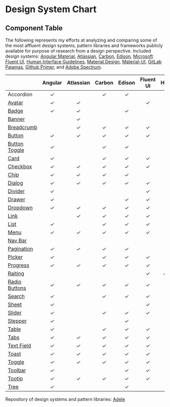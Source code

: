 # Design System Chart

## Component Table

The following represents my efforts at analyzing and comparing some of the most affluent design systems, pattern libraries and frameworks publicly available for purpose of research from a design perspective. Included design systems: [Angular Material](https://material.angular.io/), [Atlassian](https://atlassian.design/), [Carbon](https://www.carbondesignsystem.com/), [Edison](https://edisondesignsystem.com/), [Microsoft Fluent UI](https://developer.microsoft.com/en-us/fluentui#/), [Human Interface Guidelines](https://developer.apple.com/design/human-interface-guidelines/), [Material Design](https://material.io/), [Material-UI](https://material-ui.com/), [GitLab Pajamas](https://design.gitlab.com/), [Github Primer](https://primer.style/css/), and [Adobe Spectrum](https://spectrum.adobe.com/).

|  | Angular | Atlassian | Carbon |  Edison | Fluent UI | HIG | Material | Material-UI | Pajamas | Primer | Specrum |
| :--- | :---: | :---: | :---: | :---: | :---: | :---: | :---: | :---: | :---: | :---: | :---: |
| Accordion | ✓ |  | ✓ | ✓ |  |  |  | ✓ | ✓ |  |  |
| [Avatar]() | ✓ | ✓ |  |  | ✓ |  |  | ✓ | ✓ | ✓ | ✓ |
| [Badge]() | ✓ | ✓ |  | ✓ |  |  |  | ✓ | ✓ |  |  |
| [Banner]() |  | ✓ |  |  |  |  | ✓ | ✓ | ✓ |  |  |
| [Breadcrumb]() |  | ✓ | ✓ | ✓ | ✓ |  |  | ✓ | ✓ | ✓ | ✓ |
| [Button]() | ✓ | ✓ | ✓ | ✓ | ✓ |  | ✓ | ✓ | ✓ | ✓ | ✓ |
| [Button Toggle]() | ✓ |  | ✓ | ✓ |  |  | ✓ | ✓ | ✓ | ✓ |  |
| [Card]() | ✓ |  | ✓ | ✓ | ✓ |  | ✓ | ✓ | ✓ | ✓ |  |
| [Checkbox]() | ✓ | ✓ | ✓ | ✓ | ✓ |  | ✓ | ✓ | ✓ | ✓ | ✓ |
| [Chip]() | ✓ | ✓ | ✓ | ✓ |  |  | ✓ | ✓ | ✓ | ✓ | ✓ |
| [Dialog]() | ✓ | ✓ | ✓ | ✓ | ✓ |  | ✓ | ✓ | ✓ | ✓ | ✓ |
| [Divider]() | ✓ |  |  |  | ✓ |  | ✓ | ✓ |  |  | ✓ |
| [Drawer]() | ✓ |  |  | ✓ | ✓ |  | ✓ | ✓ | ✓ |  | ✓ |
| [Dropdown]() | ✓ | ✓ | ✓ | ✓ | ✓ |  | ✓ | ✓ | ✓ | ✓ | ✓ |
| [Link]() |  | ✓ | ✓ | ✓ | ✓ |  |  | ✓ | ✓ | ✓ | ✓ |
| [List]() | ✓ |  | ✓ | ✓ | ✓ |  | ✓ | ✓ | ✓ |  |  |
| [Menu]() | ✓ | ✓ | ✓ | ✓ | ✓ |  | ✓ | ✓ |  | ✓ |  |
| [Nav Bar]() |  |  |  |  |  |  | ✓ | ✓ |  | ✓ |  |
| [Pagination]() | ✓ | ✓ | ✓ | ✓ |  |  |  | ✓ | ✓ | ✓ |  |
| [Picker]() | ✓ |  | ✓ | ✓ | ✓ |  | ✓ | ✓ | ✓ |  | ✓ |
| [Progress]() | ✓ | ✓ | ✓ | ✓ | ✓ |  | ✓ | ✓ | ✓ | ✓ | ✓ |
| [Raiting]() |  |  |  |  | ✓ | ✓ |  | ✓ |  |  | ✓ |
| [Radio Buttons]() | ✓ | ✓ | ✓ | ✓ | ✓ |  | ✓ | ✓ | ✓ | ✓ | ✓ |
| [Search]() | ✓ |  | ✓ | ✓ | ✓ |  |  | ✓ | ✓ | ✓ | ✓ |
| [Sheet]() | ✓ |  |  |  | ✓ |  | ✓ |  |  |  |  |
| [Slider]() | ✓ |  | ✓ | ✓ | ✓ |  | ✓ | ✓ |  |  | ✓ |
| [Stepper]() | ✓ |  |  | ✓ |  |  |  | ✓ |  | ✓ |  |
| [Table]() | ✓ |  | ✓ | ✓ | ✓ |  | ✓ | ✓ | ✓ | ✓ |  |
| [Tabs]() | ✓ | ✓ | ✓ | ✓ | ✓ |  | ✓ | ✓ | ✓ | ✓ | ✓ |
| [Text Field]() | ✓ | ✓ | ✓ | ✓ | ✓ |  | ✓ | ✓ | ✓ | ✓ | ✓ |
| [Toast]() | ✓ | ✓ | ✓ | ✓ | ✓ |  | ✓ | ✓ | ✓ | ✓ | ✓ |
| [Toggle]() | ✓ | ✓ | ✓ | ✓ | ✓ |  | ✓ | ✓ | ✓ |  | ✓ |
| [Toolbar]() | ✓ |  |  | ✓ | ✓ |  | ✓ |  |  | ✓ | ✓ |
| [Tootip]() | ✓ | ✓ | ✓ | ✓ | ✓ |  | ✓ | ✓ | ✓ | ✓ | ✓ |
| [Tree]() | ✓ |  |  | ✓ |  |  |  | ✓ | ✓ |  |  |

Repository of design systems and pattern libraries: [Adele](http://adele.uxpin.com/)

